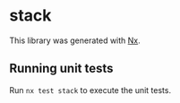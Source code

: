 # stack

This library was generated with [Nx](https://nx.dev).

## Running unit tests

Run `nx test stack` to execute the unit tests.
